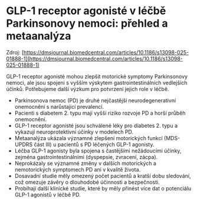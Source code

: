 # GLP-1 receptor agonisté v léčbě Parkinsonovy nemoci: přehled a metaanalýza

Zdroj: [https://dmsjournal.biomedcentral.com/articles/10.1186/s13098-025-01888-1](https://dmsjournal.biomedcentral.com/articles/10.1186/s13098-025-01888-1)

GLP-1 receptor agonisté mohou zlepšit motorické symptomy Parkinsonovy nemoci, ale jsou spojeni s vyšším výskytem gastrointestinálních vedlejších účinků. Potřebujeme další výzkum pro potvrzení jejich role v léčbě.

- Parkinsonova nemoc (PD) je druhé nejčastější neurodegenerativní onemocnění s narůstající prevalencí.
- Pacienti s diabetem 2. typu mají vyšší riziko rozvoje PD a horší průběh onemocnění.
- GLP-1 receptor agonisté jsou schválené léky pro diabetes 2. typu a vykazují neuroprotektivní účinky v modelech PD.
- Metaanalýza ukázala významné zlepšení motorických funkcí (MDS-UPDRS část III) u pacientů s PD léčených GLP-1 agonisty.
- Léčba GLP-1 agonisty byla spojena s častějšími nežádoucími účinky, zejména gastrointestinálními (dyspepsie, zvracení, zácpa).
- Neprokázaly se významné změny v dalších motorických a nemotorických symptomech PD ani v kvalitě života.
- Dosavadní studie měly omezený počet pacientů a kratší dobu sledování, což omezuje závěry o dlouhodobé účinnosti a bezpečnosti.
- Probíhají další klinické studie, které by měly přinést více dat o potenciálu GLP-1 agonistů v léčbě PD.
